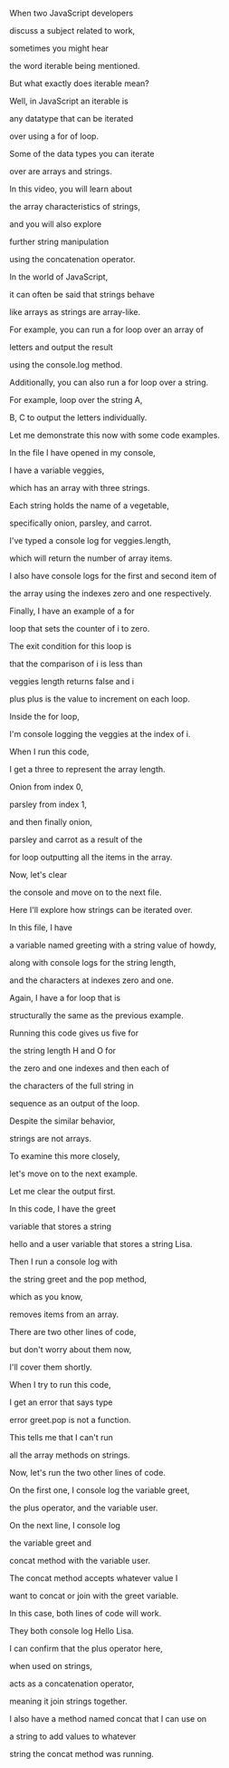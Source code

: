 When two JavaScript developers 

discuss a subject related to work, 

sometimes you might hear 

the word iterable being mentioned. 

But what exactly does iterable mean? 

Well, in JavaScript an iterable is 

any datatype that can be iterated 

over using a for of loop. 

Some of the data types you can iterate 

over are arrays and strings. 

In this video, you will learn about 

the array characteristics of strings, 

and you will also explore 

further string manipulation 

using the concatenation operator. 

In the world of JavaScript, 

it can often be said that strings behave 

like arrays as strings are array-like. 

For example, you can run a for loop over an array of 

letters and output the result 

using the console.log method. 

Additionally, you can also run a for loop over a string. 

For example, loop over the string A, 

B, C to output the letters individually. 

Let me demonstrate this now with some code examples. 

In the file I have opened in my console, 

I have a variable veggies, 

which has an array with three strings. 

Each string holds the name of a vegetable, 

specifically onion, parsley, and carrot. 

I've typed a console log for veggies.length, 

which will return the number of array items. 

I also have console logs for the first and second item of 

the array using the indexes zero and one respectively. 

Finally, I have an example of a for 

loop that sets the counter of i to zero. 

The exit condition for this loop is 

that the comparison of i is less than 

veggies length returns false and i 

plus plus is the value to increment on each loop. 

Inside the for loop, 

I'm console logging the veggies at the index of i. 

When I run this code, 

I get a three to represent the array length. 

Onion from index 0, 

parsley from index 1, 

and then finally onion, 

parsley and carrot as a result of the 

for loop outputting all the items in the array. 

Now, let's clear 

the console and move on to the next file. 

Here I'll explore how strings can be iterated over. 

In this file, I have 

a variable named greeting with a string value of howdy, 

along with console logs for the string length, 

and the characters at indexes zero and one. 

Again, I have a for loop that is 

structurally the same as the previous example. 

Running this code gives us five for 

the string length H and O for 

the zero and one indexes and then each of 

the characters of the full string in 

sequence as an output of the loop. 

Despite the similar behavior, 

strings are not arrays. 

To examine this more closely, 

let's move on to the next example. 

Let me clear the output first. 

In this code, I have the greet 

variable that stores a string 

hello and a user variable that stores a string Lisa. 

Then I run a console log with 

the string greet and the pop method, 

which as you know, 

removes items from an array. 

There are two other lines of code, 

but don't worry about them now, 

I'll cover them shortly. 

When I try to run this code, 

I get an error that says type 

error greet.pop is not a function. 

This tells me that I can't run 

all the array methods on strings. 

Now, let's run the two other lines of code. 

On the first one, I console log the variable greet, 

the plus operator, and the variable user. 

On the next line, I console log 

the variable greet and 

concat method with the variable user. 

The concat method accepts whatever value I 

want to concat or join with the greet variable. 

In this case, both lines of code will work. 

They both console log Hello Lisa. 

I can confirm that the plus operator here, 

when used on strings, 

acts as a concatenation operator, 

meaning it join strings together. 

I also have a method named concat that I can use on 

a string to add values to whatever 

string the concat method was running.